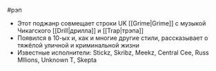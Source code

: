 #рэп 
- Этот поджанр совмещает строки UK [[Grime|Grime]] с музыкой Чикагского [[Drill|дрилла]] и [[Trap|трэпа]]
- Появился в 10-ых и, как и многие другие стили, рассказывает о тяжёлой уличной и криминальной жизни
- Известные исполнители: Stickz, Skribz, Meekz, Central Cee, Russ Mllions, Unknown T, Skepta